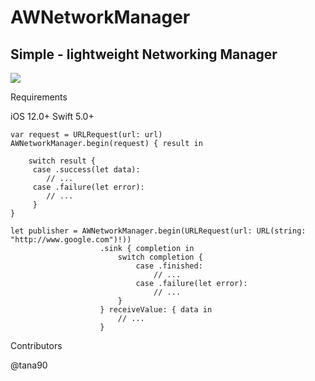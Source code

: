 # AWNetworkManager
## Simple - lightweight Networking Manager
<a href="https://swift.org/package-manager/"><img src="https://img.shields.io/badge/SPM-supported-DE5C43.svg?style=flat"></a>

Requirements

iOS 12.0+
Swift 5.0+

```
var request = URLRequest(url: url)
AWNetworkManager.begin(request) { result in
            
    switch result {
     case .success(let data):
        // ...
     case .failure(let error):
        // ...
     }
}

```

```
let publisher = AWNetworkManager.begin(URLRequest(url: URL(string: "http://www.google.com")!))
                    .sink { completion in
                        switch completion {
                            case .finished:
                                // ...
                            case .failure(let error):
                                // ...
                        }
                    } receiveValue: { data in
                        // ...
                    }
```

Contributors

@tana90
